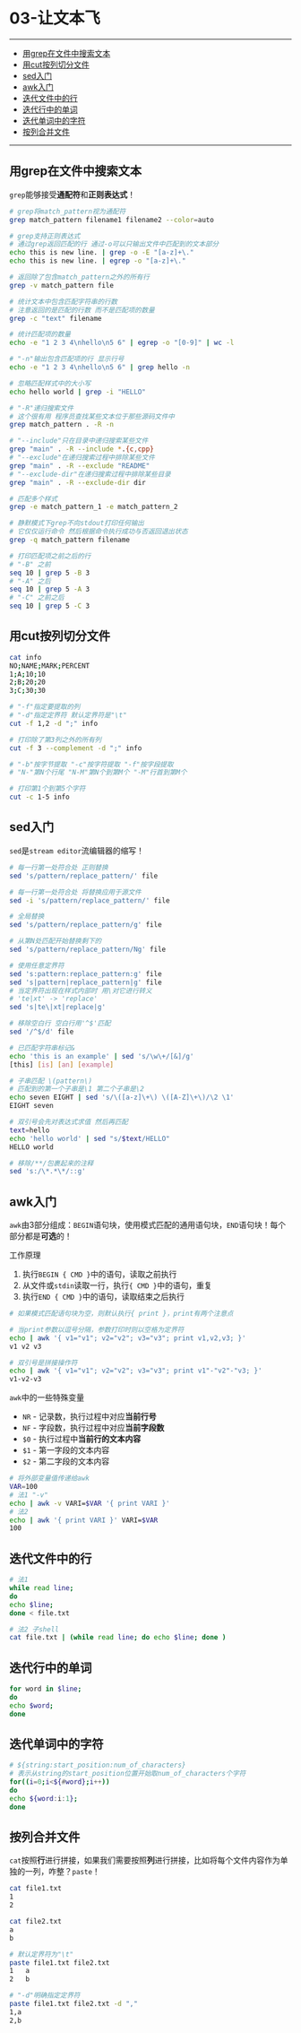 # 03-让文本飞

---

- [用grep在文件中搜索文本](#用grep在文件中搜索文本)
- [用cut按列切分文件](#用cut按列切分文件)
- [sed入门](#sed入门)
- [awk入门](#awk入门)
- [迭代文件中的行](#迭代文件中的行)
- [迭代行中的单词](#迭代行中的单词)
- [迭代单词中的字符](#迭代单词中的字符)
- [按列合并文件](#按列合并文件)


---

## 用grep在文件中搜索文本

`grep`能够接受**通配符**和**正则表达式**！

```bash
# grep将match_pattern视为通配符
grep match_pattern filename1 filename2 --color=auto

# grep支持正则表达式
# 通过grep返回匹配的行 通过-o可以只输出文件中匹配到的文本部分
echo this is new line. | grep -o -E "[a-z]+\."
echo this is new line. | egrep -o "[a-z]+\."

# 返回除了包含match_pattern之外的所有行
grep -v match_pattern file

# 统计文本中包含匹配字符串的行数
# 注意返回的是匹配的行数 而不是匹配项的数量
grep -c "text" filename

# 统计匹配项的数量
echo -e "1 2 3 4\nhello\n5 6" | egrep -o "[0-9]" | wc -l

# "-n"输出包含匹配项的行 显示行号
echo -e "1 2 3 4\nhello\n5 6" | grep hello -n

# 忽略匹配样式中的大小写
echo hello world | grep -i "HELLO"

# "-R"递归搜索文件
# 这个很有用 程序员查找某些文本位于那些源码文件中
grep match_pattern . -R -n

# "--include"只在目录中递归搜索某些文件
grep "main" . -R --include *.{c,cpp}
# "--exclude"在递归搜索过程中排除某些文件
grep "main" . -R --exclude "README"
# "--exclude-dir"在递归搜索过程中排除某些目录
grep "main" . -R --exclude-dir dir

# 匹配多个样式
grep -e match_pattern_1 -e match_pattern_2

# 静默模式下grep不向stdout打印任何输出
# 它仅仅运行命令 然后根据命令执行成功与否返回退出状态
grep -q match_pattern filename

# 打印匹配项之前之后的行
# "-B" 之前
seq 10 | grep 5 -B 3
# "-A" 之后
seq 10 | grep 5 -A 3
# "-C" 之前之后
seq 10 | grep 5 -C 3
```

## 用cut按列切分文件

```bash
cat info
NO;NAME;MARK;PERCENT
1;A;10;10
2;B;20;20
3;C;30;30

# "-f"指定要提取的列
# "-d"指定定界符 默认定界符是"\t"
cut -f 1,2 -d ";" info

# 打印除了第3列之外的所有列
cut -f 3 --complement -d ";" info

# "-b"按字节提取 "-c"按字符提取 "-f"按字段提取
# "N-"第N个行尾 "N-M"第N个到第M个 "-M"行首到第M个

# 打印第1个到第5个字符
cut -c 1-5 info
```

## sed入门

`sed`是`stream editor`流编辑器的缩写！

```bash
# 每一行第一处符合处 正则替换
sed 's/pattern/replace_pattern/' file

# 每一行第一处符合处 将替换应用于源文件
sed -i 's/pattern/replace_pattern/' file

# 全局替换
sed 's/pattern/replace_pattern/g' file

# 从第N处匹配开始替换剩下的
sed 's/pattern/replace_pattern/Ng' file

# 使用任意定界符
sed 's:pattern:replace_pattern:g' file
sed 's|pattern|replace_pattern|g' file
# 当定界符出现在样式内部时 用\对它进行转义
# 'te|xt' -> 'replace'
sed 's|te\|xt|replace|g'
```

```bash
# 移除空白行 空白行用'^$'匹配
sed '/^$/d' file

# 已匹配字符串标记&
echo 'this is an example' | sed 's/\w\+/[&]/g'
[this] [is] [an] [example]

# 子串匹配 \(pattern\)
# 匹配到的第一个子串是\1 第二个子串是\2
echo seven EIGHT | sed 's/\([a-z]\+\) \([A-Z]\+\)/\2 \1'
EIGHT seven

# 双引号会先对表达式求值 然后再匹配
text=hello
echo 'hello world' | sed "s/$text/HELLO"
HELLO world

# 移除/**/包裹起来的注释
sed 's:/\*.*\*/::g'

```

## awk入门

`awk`由3部分组成：`BEGIN`语句块，使用模式匹配的通用语句块，`END`语句块！每个部分都是**可选**的！

工作原理

1. 执行`BEGIN { CMD }`中的语句，读取之前执行
2. 从文件或`stdin`读取一行，执行`{ CMD }`中的语句，重复
3. 执行`END { CMD }`中的语句，读取结束之后执行

```bash
# 如果模式匹配语句块为空，则默认执行{ print }，print有两个注意点

# 当print参数以逗号分隔，参数打印时则以空格为定界符
echo | awk '{ v1="v1"; v2="v2"; v3="v3"; print v1,v2,v3; }'
v1 v2 v3

# 双引号是拼接操作符
echo | awk '{ v1="v1"; v2="v2"; v3="v3"; print v1"-"v2"-"v3; }'
v1-v2-v3
```

`awk`中的一些特殊变量

* `NR` - 记录数，执行过程中对应**当前行号**
* `NF` - 字段数，执行过程中对应**当前字段数**
* `$0` - 执行过程中**当前行的文本内容**
* `$1` - 第一字段的文本内容
* `$2` - 第二字段的文本内容

```bash
# 将外部变量值传递给awk
VAR=100
# 法1 "-v"
echo | awk -v VARI=$VAR '{ print VARI }'
# 法2
echo | awk '{ print VARI }' VARI=$VAR
100
```

## 迭代文件中的行

```bash
# 法1
while read line;
do
echo $line;
done < file.txt

# 法2 子shell
cat file.txt | (while read line; do echo $line; done )
```

## 迭代行中的单词

```bash
for word in $line;
do
echo $word;
done
```

## 迭代单词中的字符

```bash
# ${string:start_position:num_of_characters}
# 表示从string的start_position位置开始取num_of_characters个字符
for((i=0;i<${#word};i++))
do
echo ${word:i:1};
done
```

## 按列合并文件

`cat`按照**行**进行拼接，如果我们需要按照**列**进行拼接，比如将每个文件内容作为单独的一列，咋整？`paste`！

```bash
cat file1.txt
1
2

cat file2.txt
a
b

# 默认定界符为"\t"
paste file1.txt file2.txt
1	a
2	b

# "-d"明确指定定界符
paste file1.txt file2.txt -d ","
1,a
2,b
```

